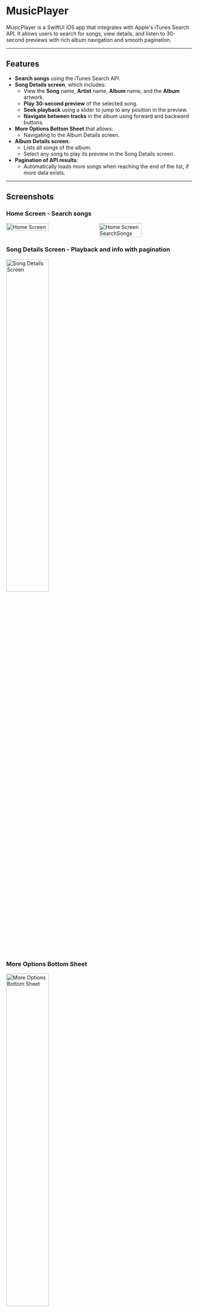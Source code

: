 # MusicPlayer

MusicPlayer is a SwiftUI iOS app that integrates with Apple's iTunes Search API. It allows users to search for songs, view details, and listen to 30-second previews with rich album navigation and smooth pagination.

---

## Features

- **Search songs** using the iTunes Search API.
- **Song Details screen**, which includes:
  - View the **Song** name, **Artist** name, **Album** name, and the **Album** artwork.
  - **Play 30-second preview** of the selected song.
  - **Seek playback** using a slider to jump to any position in the preview.
  - **Navigate between tracks** in the album using forward and backward buttons.
- **More Options Bottom Sheet** that allows:
  - Navigating to the Album Details screen.
- **Album Details screen**:
  - Lists all songs of the album.
  - Select any song to play its preview in the Song Details screen.
- **Pagination of API results**:
  - Automatically loads more songs when reaching the end of the list, if more data exists.

---

## Screenshots

### Home Screen - Search songs

<div style="display: flex; gap: 10px; flex-wrap: wrap;">
  <img src="./PreviewImages/HomeScreen.png" alt="Home Screen" style="width: 48%;" />
  <img src="./PreviewImages/HomeScreenSearchSongs.png" alt="Home Screen SearchSongs" style="width: 48%;" />
</div>

### Song Details Screen - Playback and info with pagination

<img src="./PreviewImages/SongDetailsScreen.png" alt="Song Details Screen" width="48%" />

### More Options Bottom Sheet

<img src="./PreviewImages/MoreOptionsBottomSheet.png" alt="More Options Bottom Sheet" width="48%" />


### Album Details Screen

<img src="./PreviewImages/AlbumDetailsScreen.png" alt="Album Details Screen" width="48%" />

---

## Technical Details

- **Swift 6**: The project is fully implemented in Swift 6, leveraging its latest features and improvements.
- **MVVM Architecture Pattern**: Clear separation of concerns between UI, business logic, and data.
- **Tests Implementation**: Unit tests focused on ViewModels and the network layer to increase reliability and ensure the correctness of the app’s business logic and data handling.
- **API Results Pagination**: Seamless loading of additional data when the user scrolls to the end of song lists.
- **SOLID Principles**: Code adheres to SOLID design principles for maintainability and scalability.
- **Bitrise CI**: Automatic builds triggered on each merge to main. Pipeline available [here](https://app.bitrise.io/app/0e90ba75-ba8b-4526-b251-215f62397dbb/settings/general).

---

## Getting Started

### Requirements

- Xcode 16 or newer
- iOS 18 or newer
- Swift 6

### Setup and Run

1. Clone this repository:

```bash
git clone https://github.com/joorgeroberto/MusicPlayer.git
cd MusicPlayer
````

2. Open the project in Xcode:

```bash
open MusicPlayer.xcodeproj
```

3. Build and run the app on a simulator or a physical device.

## Architecture and Notes

- The app uses SwiftUI and Combine.
- Networking uses the iTunes Search API with pagination support.
- Audio playback is handled via AVFoundation.
- Follows MVVM architecture and SOLID design principles.

## License

This project is licensed under the MIT License. See the LICENSE file for details.

## Contact

<div style="display: flex; flex-direction: column; align-items: center; margin-top: 50px; margin-bottom: 50px;">

  <div align="center" style="margin-bottom: 30px;">
    <a href="https://github.com/joorgeroberto" target="_blank" rel="noopener noreferrer">
      <img style="border-radius: 50%;" src="https://avatars.githubusercontent.com/u/5282212?s=460&u=53cc5df290ab3e86d8e73fb38483eb0dca55186a&v=4" width="120px" alt="Foto de Jorge de Carvalho" />
      <br />
      <sub><b>Jorge de Carvalho</b></sub>
    </a>
  </div>
  <br /><br />

  <div align="center">

  [![Linkedin Badge](https://img.shields.io/badge/-Jorge_de_Carvalho-blue?style=flat-square&logo=Linkedin&logoColor=white)](https://www.linkedin.com/in/jorge-de-carvalho-aa21b2186/)
  [![Github Badge](https://img.shields.io/badge/-Jorge_de_Carvalho-000?style=flat-square&logo=Github&logoColor=white)](https://github.com/joorgeroberto)
  [![Gmail Badge](https://img.shields.io/badge/-joorgeroberto@gmail.com-c14438?style=flat-square&logo=Gmail&logoColor=white&link=mailto:joorgeroberto@gmail.com)](mailto:joorgeroberto@gmail.com)

  </div>

</div>
